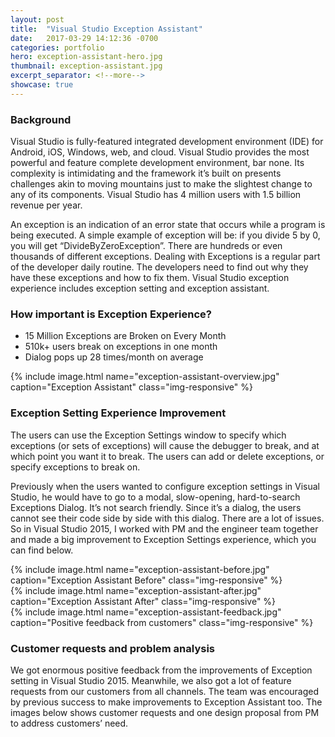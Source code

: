 ```yaml
---
layout: post
title:  "Visual Studio Exception Assistant"
date:   2017-03-29 14:12:36 -0700
categories: portfolio
hero: exception-assistant-hero.jpg
thumbnail: exception-assistant.jpg
excerpt_separator: <!--more-->
showcase: true
---
```


<!--more-->
### Background

Visual Studio is fully-featured integrated development environment (IDE) for Android, iOS, Windows, web, and cloud. Visual Studio provides the most powerful and feature complete development environment, bar none. Its complexity is intimidating and the framework it’s built on presents challenges akin to moving mountains just to make the slightest change to any of its components. Visual Studio has 4 million users with 1.5 billion revenue per year.

An exception is an indication of an error state that occurs while a program is being executed. A simple example of exception will be: if you divide 5 by 0, you will get “DivideByZeroException”. There are hundreds or even thousands of different exceptions. Dealing with Exceptions is a regular part of the developer daily routine. The developers need to find out why they have these exceptions and how to fix them. Visual Studio exception experience includes exception setting and exception assistant.

### How important is Exception Experience?

- 15 Million Exceptions are Broken on Every Month
- 510k+ users break on exceptions in one month
- Dialog pops up 28 times/month on average

<div>{% include image.html name="exception-assistant-overview.jpg" caption="Exception Assistant" class="img-responsive" %}</div>

### Exception Setting Experience Improvement

The users can use the Exception Settings window to specify which exceptions (or sets of exceptions) will cause the debugger to break, and at which point you want it to break. The users can add or delete exceptions, or specify exceptions to break on.

Previously when the users wanted to configure exception settings in Visual Studio, he would have to go to a modal, slow-opening, hard-to-search Exceptions Dialog. It’s not search friendly. Since it’s a dialog, the users cannot see their code side by side with this dialog. There are a lot of issues. So in Visual Studio 2015, I worked with PM and the engineer team together and made a big improvement to Exception Settings experience, which you can find below.

<div class="row">
  <div class="six columns">{% include image.html name="exception-assistant-before.jpg" caption="Exception Assistant Before" class="img-responsive" %}</div>
  <div class="six columns">{% include image.html name="exception-assistant-after.jpg" caption="Exception Assistant After" class="img-responsive" %}</div>
</div>
<div class="row">{% include image.html name="exception-assistant-feedback.jpg" caption="Positive feedback from customers" class="img-responsive" %}</div>

### Customer requests and problem analysis

We got enormous positive feedback from the improvements of Exception setting in Visual Studio 2015. Meanwhile, we also got a lot of feature requests from our customers from all channels. The team was encouraged by previous success to make improvements to Exception Assistant too. The images below shows customer requests and one design proposal from PM to address customers’ need.
